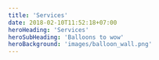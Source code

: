 ```yaml
---
title: 'Services'
date: 2018-02-10T11:52:18+07:00
heroHeading: 'Services'
heroSubHeading: 'Balloons to wow'
heroBackground: 'images/balloon_wall.png'
---
```

